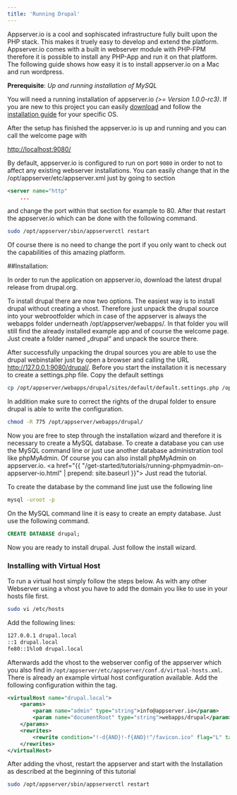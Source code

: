 ```yaml
---
title: 'Running Drupal'
---
```


Appserver.io is a cool and sophiscated infrastructure fully built upon the PHP stack. This makes it truely easy
to develop and extend the platform. Appserver.io comes with a built in webserver module with PHP-FPM therefore it is
possible to install any PHP-App and run it on that platform. The following guide shows how easy it is to
install appserver.io on a Mac and run wordpress.


**Prerequisite**: *Up and running installation of MySQL*

You will need a running installation of appserver.io *(>= Version 1.0.0-rc3)*. If you are new to this
project you can easily [download](#) and follow the
[installation guide](#) for your specific OS.

After the setup has finished the appserver.io is up and running and you can call the welcome page with

[http://localhost:9080/](http://localhost:9080/)

By default, appserver.io is configured to run on port `9080` in order to not to affect any existing webserver installations.
You can easily change that in the /opt/appserver/etc/appserver.xml just by going to section

```xml
<server name="http"
	...
```

and change the port within that section for example to 80. After that restart the appserver.io which can be
done with the following command.

```bash
sudo /opt/appserver/sbin/appserverctl restart
```

Of course there is no need to change the port if you only want to check out the capabilities of this amazing platform.



##Installation:

In order to run the application on appserver.io, download the latest drupal release from drupal.org.

To install drupal there are now two options. The easiest way is to install drupal without creating a
vhost. Therefore just unpack the drupal source into your webrootfolder which in case of the appserver is always
the webapps folder underneath /opt/appserver/webapps/. In that folder you will still find the already installed example
app and of course the welcome page. Just create a folder named „drupal“ and unpack the source there.

After successfully unpacking the drupal sources you are able to use the drupal webinstaller just by open a
browser and calling the URL http://127.0.0.1:9080/drupal/. Before you start the installation it is necessary
to create a settings.php file. Copy the default settings

```bash
cp /opt/appserver/webapps/drupal/sites/default/default.settings.php /opt/appserver/webapps/drupal/sites/default/settings.php
```

In addition make sure to correct the rights of the drupal folder to ensure drupal is able to write the configuration.

```bash
chmod -R 775 /opt/appserver/webapps/drupal/
```

Now you are free to step through the installation wizard and therefore it is necessary to create a MySQL database. To create a database you can use the MySQL command line or just use another database administration tool
like phpMyAdmin. Of course you can also install phpMyAdmin on appserver.io. 
<a href="{{ "/get-started/tutorials/running-phpmyadmin-on-appserver-io.html" | prepend: site.baseurl }}">
Just read the tutorial.</a>

To create the database by the command line just use the following line

```bash
mysql -uroot -p
```

On the MySQL command line it is easy to create an empty database. Just use the following command.

```sql
CREATE DATABASE drupal;
```

Now you are ready to install drupal. Just follow the install wizard.


### Installing with Virtual Host

To run a virtual host simply follow the steps below. As with any other Webserver using a
vhost you have to add the domain you like to use in your hosts file first.

```bash
sudo vi /etc/hosts
```

Add the following lines:

```bash
127.0.0.1 drupal.local
::1 drupal.local
fe80::1%lo0 drupal.local
```

Afterwards add the vhost to the webserver config of the appserver which you also find in
`/opt/appserver/etc/appserver/conf.d/virtual-hosts.xml`. There is already an example virtual host configuration
available. Add the following configuration within the <virtualHosts> tag.

```xml
<virtualHost name="drupal.local">
    <params>
        <param name="admin" type="string">info@appserver.io</param>
        <param name="documentRoot" type="string">webapps/drupal</param>
    </params>
    <rewrites>
        <rewrite condition="!-d{AND}!-f{AND}!^/favicon.ico" flag="L" target="/index.php"/>
    </rewrites>
</virtualHost>
```

After adding the vhost, restart the appserver and start with the Installation as described at
the beginning of this tutorial

```bash
sudo /opt/appserver/sbin/appserverctl restart
```